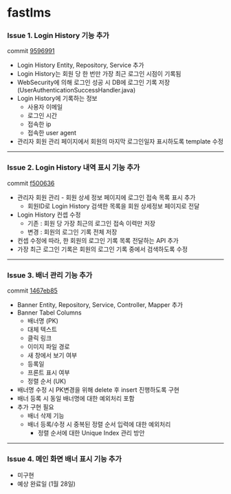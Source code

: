 # fastlms

### Issue 1. Login History 기능 추가

 commit [9596991](https://github.com/epiglottiss/zbh1/commit/9596991b0453216acc053ba4586b4c6e9ebe86ac)

- Login History Entity, Repository, Service 추가
- Login History는 회원 당 한 번만 가장 최근 로그인 시점이 기록됨
- WebSecurity에 의해 로그인 성공 시 DB에 로그인 기록 저장 (UserAuthenticationSuccessHandler.java)
- Login History에 기록하는 정보
    - 사용자 이메일
    - 로그인 시간
    - 접속한 ip
    - 접속한 user agent
- 관리자 회원 관리 페이지에서 회원의 마지막 로그인일자 표시하도록 template 수정

---

### Issue 2. Login History 내역 표시 기능 추가
commit [f500636](https://github.com/epiglottiss/zbh1/commit/f50063651c7a8540d965ef51f360f95baa21ffb6)

- 관리자 회원 관리 - 회원 상세 정보 페이지에 로그인 접속 목록 표시 추가 
    - 회원ID로 Login History 검색한 목록을 회원 상세정보 페이지로  전달
- Login History 컨셉 수정
    - 기존 : 회원 당 가장 최근의 로그인 접속 이력만 저장
    - 변경 : 회원의 로그인 기록 전체 저장
- 컨셉 수정에 따라, 한 회원의 로그인 기록 목록 전달하는 API 추가 
- 가장 최근 로그인 기록은 회원의 로그인 기록 중에서 검색하도록 수정
    
---

### Issue 3. 배너 관리 기능 추가
commit [1467eb85](https://github.com/epiglottiss/zbh1/commit/1467eb85a5caff68ae9c973ab68f042d35555a80)
- Banner Entity, Repository, Service, Controller, Mapper 추가
- Banner Tabel Columns
    - 배너명 (PK)
    - 대체 텍스트
    - 클릭 링크
    - 이미지 파일 경로
    - 새 창에서 보기 여부
    - 등록일
    - 프론트 표시 여부
    - 정렬 순서 (UK)
- 배너명 수정 시 PK변경을 위해 delete 후 insert 진행하도록 구현
- 배너 등록 시 동일 배너명에 대한 예외처리 포함
- 추가 구현 필요
    - 배너 삭제 기능
    - 배너 등록/수정 시 중복된 정렬 순서 입력에 대한 예외처리 
        - 정렬 순서에 대한 Unique Index 관리 방안

---
### Issue 4. 메인 화면 배너 표시 기능 추가
- 미구현 
- 예상 완료일 (1월 28일)
